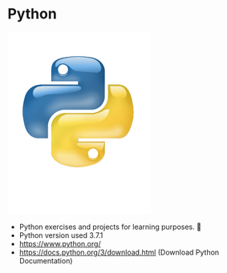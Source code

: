 # Python

![](images/python-logo-glassy.png)
* Python exercises and projects for learning purposes. :house_with_garden:
* Python version used 3.7.1
* https://www.python.org/
* https://docs.python.org/3/download.html (Download Python Documentation)

